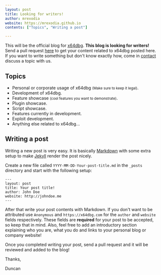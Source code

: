 ```yaml
---
layout: post
title: Looking for writers!
author: mrexodia
website: https://mrexodia.github.io
contents: ["Topics", "Writing a post"]

---
```


This will be the official blog for [x64dbg](https://x64dbg.com). **This blog is looking for writers!** Send a pull request [here](https://github.com/x64dbg/blog) to get your content related to x64dbg posted here. If you want to write something but don't know exactly how, come in [contact](https://x64dbg.com/#contact) discuss a topic with us.

## Topics

- Personal or corporate usage of x64dbg <small>(Make sure to keep it legal)</small>.
- Development of x64dbg.
- Feature showcase <small>(cool features you want to demonstrate)</small>.
- Plugin showcase.
- Script showcase.
- Features currently in development.
- Exploit development.
- Anything else related to x64dbg...

## Writing a post

Writing a new post is very easy. It is basically [Markdown](https://simplemde.com/markdown-guide) with some extra setup to make [Jekyll](https://jekyllrb.com) render the post nicely.

Create a new file called `YYYY-MM-DD-Your-post-title.md` in the `_posts` directory and start with the following setup:

```
---
layout: post
title: Your post title!
author: John Doe
website: http://johndoe.me
---
```

After that write your post contents with Markdown. If you don't want to be attributed use `Anonymous` and `https://x64dbg.com` for the `author` and `website` fields respectively. These fields are **required** for your post to be accepted, so keep that in mind. Also, feel free to add an introductory section explaining who you are, what you do and links to your personal blog or company website!

Once you completed writing your post, send a pull request and it will be reviewed and added to the blog!

Thanks,

Duncan